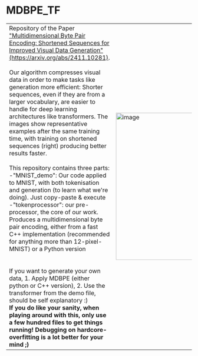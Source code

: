 # MDBPE_TF

<table>
  <tr>
    <td width="50%">
      Repository of the Paper <a href=https://arxiv.org/abs/2411.10281>"Multidimensional Byte Pair Encoding: Shortened Sequences for Improved Visual Data Generation" (https://arxiv.org/abs/2411.10281)</a>.<br/>
<br/>
Our algorithm compresses visual data in order to make tasks like generation more efficient: Shorter sequences, even if they are from a larger vocabulary, are easier to handle for deep learning architectures like transformers. The images show representative examples after the same training time, with training on shortened sequences (right) producing better results faster.<br/>
<br/>
This repository contains three parts:<br/>
      -"MNIST_demo": Our code applied to MNIST, with both tokenisation and generation (to learn what we're doing). Just copy-paste & execute<br/>
      -"tokenprocessor": our pre-processor, the core of our work. Produces a multidimensional byte pair encoding, either from a fast C++ implementation (recommended for anything more than 12-pixel-MNIST) or a Python version<br/><br/><br/>
	  If you want to generate your own data, 1. Apply MDBPE (either python or C++ version), 2. Use the transformer from the demo file, should be self explanatory :)<br/>
    <b>If you do like your sanity, when playing around with this, only use a few hundred files to get things running! Debugging on hardcore-overfitting is a lot better for your mind ;)</b>
    </td>
    <td width="50%">
      <img src="https://github.com/user-attachments/assets/fdde38d7-d3ed-4968-91b0-a4acbfe62996" alt="image" width="400px">
    </td>
  </tr>
</table>
